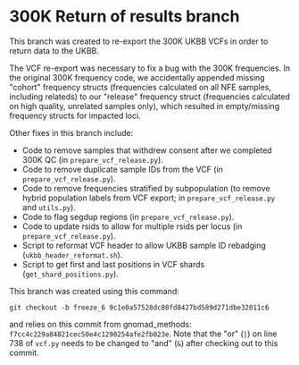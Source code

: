 # 300K Return of results branch
This branch was created to re-export the 300K UKBB VCFs in order to return data to the UKBB.

The VCF re-export was necessary to fix a bug with the 300K frequencies. In the original 300K frequency code, we accidentally appended missing "cohort" frequency structs (frequencies calculated on all NFE samples, including relateds) to our "release" frequency struct (frequencies calculated on high quality, unrelated samples only), which resulted in empty/missing frequency structs for impacted loci.

Other fixes in this branch include:
- Code to remove samples that withdrew consent after we completed 300K QC (in `prepare_vcf_release.py`).
- Code to remove duplicate sample IDs from the VCF (in `prepare_vcf_release.py`).
- Code to remove frequencies stratified by subpopulation (to remove hybrid population labels from VCF export; in `prepare_vcf_release.py` and `utils.py`).
- Code to flag segdup regions (in `prepare_vcf_release.py`).
- Code to update rsids to allow for multiple rsids per locus (in `prepare_vcf_release.py`).
- Script to reformat VCF header to allow UKBB sample ID rebadging (`ukbb_header_reformat.sh`).
- Script to get first and last positions in VCF shards (`get_shard_positions.py`).

This branch was created using this command:
```
git checkout -b freeze_6 9c1e0a57528dc80fd8427bd589d271dbe32011c6
```
and relies on this commit from gnomad_methods: `f7cc4c229a84821cec50e4c1290254afe2fb023e`. Note that the "or" (`|`) on line 738 of `vcf.py` needs to be changed to "and" (`&`) after checking out to this commit.
